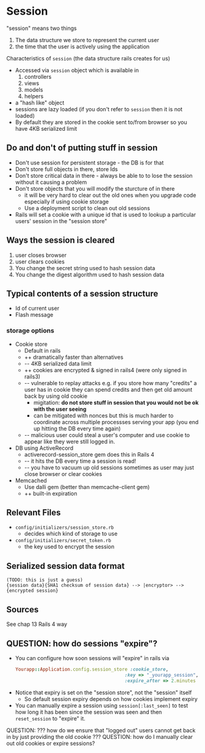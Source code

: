 # Session

"session" means two things

1. The data structure we store to represent the current user
2. the time that the user is actively using the application

Characteristics of `session` (the data structure rails creates for us)

* Accessed via `session` object which is available in
    1. controllers
    2. views
    3. models
    4. helpers
* a "hash like" object
* sessions are lazy loaded (if you don't refer to `session` then it is not loaded)
* By default they are stored in the cookie sent to/from browser so you have 4KB serialized limit

## Do and don't of putting stuff in session

* Don't use session for persistent storage - the DB is for that
* Don't store full objects in there, store Ids
* Don't store critical data in there - always be able to to lose the session without it causing a problem
* Don't store objects that you will modify the sturcture of in there
    * it will be very hard to clear out the old ones when you upgrade code especially if using cookie storage
    * Use a deployment script to clean out old sessions
* Rails will set a cookie with a unique id that is used to lookup a particular users' session in the "session store"

## Ways the session is cleared

1. user closes browser
2. user clears cookies
3. You change the secret string used to hash session data
4. You change the digest algorithm used to hash session data

## Typical contents of a session structure

* Id of current user
* Flash message

### storage options

* Cookie store
    * Default in rails
    * ++ dramatically faster than alternatives
    * -- 4KB serialized data limit
    * ++ cookies are encrypted & signed in rails4 (were only signed in rails3)
    * -- vulnerable to replay attacks e.g. if you store how many "credits" a
      user has in cookie they can spend credits and then get old amount back by
      using old cookie
        * migitation: **do not store stuff in session that you would not be ok with the user seeing**
        * can be mitigated with nonces but this is much harder to coordinate
          across multiple processses serving your app (you end up hitting the
          DB every time again)
    * -- malicious user could steal a user's computer and use cookie to appear like they were still logged in.
* DB using ActiveRecord
    * activerecord-session_store gem does this in Rails 4
    * -- it hits the DB every time a session is read!
    * -- you have to vacuum up old sessions sometimes as user may just close browser or clear cookies
* Memcached
    * Use dalli gem (better than memcache-client gem)
    * ++ built-in expiration


## Relevant Files

* `config/initializers/session_store.rb`
    * decides which kind of storage to use
* `config/initializers/secret_token.rb`
    * the key used to encrypt the session

## Serialized session data format

    (TODO: this is just a guess)
    {session data}{SHA1 checksum of session data} --> |encryptor> --> {encrypted session}

## Sources

See chap 13 Rails 4 way

## QUESTION: how do sessions "expire"?

* You can configure how soon sessions will "expire" in rails via
    ```rb
    Yourapp::Application.config.session_store :cookie_store,
                                            :key => "_yourapp_session",
                                            :expire_after => 2.minutes
    ```
* Notice that expiry is set on the "session store", not the "session" itself
    * So default session expiry depends on how cookies implement expiry
* You can manually expire a session using `session[:last_seen]` to test how
  long it has been since the session was seen and then `reset_session` to
  "expire" it.

QUESTION: ??? how do we ensure that "logged out" users cannot get back in by just providing the old cookie ???
QUESTION: how do I manually clear out old cookies or expire sessions?
